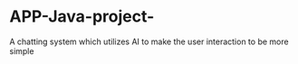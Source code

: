 # APP-Java-project-
A chatting system which utilizes AI  to make the user interaction to be more simple 
